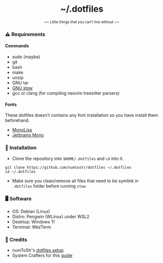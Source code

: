 <h1 align="center">~/.dotfiles</h1>

<p align="center"><sub>~~ Little things that you can't live without ~~</sub></p>

### ⚠️ Requirements

#### Commands

- sudo (maybe)
- git
- bash
- make
- unzip
- GNU tar
- [GNU stow](https://github.com/aspiers/stow)
- gcc or clang (for compiling neovim treesitter parsers)

#### Fonts

These dotfiles doesn't contains any font installation so you have install them beforehand.

- [MonoLisa](https://www.monolisa.dev/)
- [Jetbrains Mono](https://www.jetbrains.com/lp/mono/)

### 🚀 Installation

- Clone the repository into `$HOME/.dotfiles` and `cd` into it.

```
git clone https://github.com/numtostr/dotfiles ~/.dotfiles
cd ~/.dotfiles
```

- Make sure you clean/remove all files that need to be symlink in `.dotfiles` folder before running `stow`

### 🖥️ Software

- OS: Debian (Linux)
- Distro: Pengwin (WLinux) under WSL2
- Desktop: Windows 11
- Terminal: WezTerm

### 🙏 Credits

- numToStr's [dotfiles setup](https://github.com/numToStr/dotfiles)
- System Crafters for this [guide](https://www.youtube.com/watch?v=CxAT1u8G7is)
